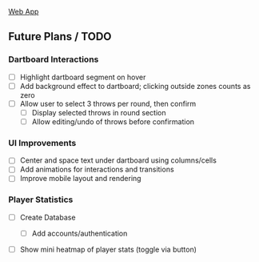 [Web App](https://bullseyebuddy-c0123.web.app)
## Future Plans / TODO

### Dartboard Interactions
- [ ] Highlight dartboard segment on hover
- [ ] Add background effect to dartboard; clicking outside zones counts as zero
- [ ] Allow user to select 3 throws per round, then confirm
    - [ ] Display selected throws in round section
    - [ ] Allow editing/undo of throws before confirmation

### UI Improvements
- [ ] Center and space text under dartboard using columns/cells
- [ ] Add animations for interactions and transitions
- [ ] Improve mobile layout and rendering

### Player Statistics
- [ ] Create Database
    - [ ] Add accounts/authentication
- [ ] Show mini heatmap of player stats (toggle via button)
    
